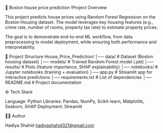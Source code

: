 🏡 Boston house price prediction 
!Project Overview

This project predicts house prices using Random Forest Regression on the Boston Housing dataset.
The model leverages key housing features (e.g., crime rate, number of rooms, property tax rate) to estimate property prices.

The goal is to demonstrate end-to-end ML workflow, from data preprocessing to model deployment, while ensuring both performance and interpretability.

📂 Project Structure
House_Price_Prediction/
│── data/                # Dataset (Boston housing dataset)
│── models/              # Trained Random Forest model (.pkl)
│── results/             # Plots (feature importance, SHAP explainability)
│── notebooks/           # Jupyter notebooks (training + evaluation)
│── app.py               # Streamlit app for interactive predictions
│── requirements.txt     # List of dependencies
│── README.md            # Project documentation

⚙️ Tech Stack

Language: Python 
Libraries: Pandas, NumPy, Scikit-learn, Matplotlib, Seaborn, SHAP
Deployment: Streamlit

👩‍💻 Author

Hadiya Shahid
hadiyashahid321@gmail.com
